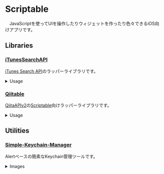 # Scriptable
&emsp;JavaScriptを使ってUIを操作したりウィジェットを作ったり色々できるiOS向けアプリです。

## Libraries

### [iTunesSearchAPI](./iTunesSearchAPI)
[iTunes Search API](https://affiliate.itunes.apple.com/resources/documentation/itunes-store-web-service-search-api/)のラッパーライブラリです。
<details>
<summary>Usage</summary>

```javascript
const searcher = importModule("iTunesSearchAPI");

// lookup
// https://itunes.apple.com/lookup?id=1548597148&country=US&lang=en_US
const lookup_result = await searcher.lookup({
  id: "1548597148",
  country: "US",
  lang: "en_US"
});
log(JSON.stringify(lookup_result, null, 2));

// search
// https://itunes.apple.com/search?term= %E3%82%A8%E3%83%B4%E3%82%A1%E3%83%B3%E3%82%B2%E3%83%AA%E3%82%AA%E3%83%B3&country=JO&lang=ja_JP
const search_result = await searcher.search({
  term: "エヴァンゲリオン",
  country: "JP",
  lang: "ja_JP"
});
log(JSON.stringify(search_result, null, 2));
```
</details>

### [Qiitable](./Qiitable)
[QiitaAPIv2](https://qiita.com/api/v2/docs)の[Scriptable](https://scriptable.app)向けラッパーライブラリです。
<details>
<summary>Usage</summary>

```javascript
const Qiitable = importModule("Qiitable");
const TOKEN = "___YOUR_TOKEN___"
const qiita = new Qiitable(TOKEN);
const data = await qiita.loadJSON(
  "GET",
  "/api/v2/users/Qiita"
);
console.log(JSON.stringify(data, null, 2));
```
</details>

## Utilities

### [Simple-Keychain-Manager](./Simple-Keychain-Manager)
Alertベースの簡素なKeychain管理ツールです。
<details>
<summary>Images</summary>

![Image](/Simple-Keychain-Manager/images/IMG_1.png)

![Image](/Simple-Keychain-Manager/images/IMG_2.png)

![Image](/Simple-Keychain-Manager/images/IMG_3.png)

![Image](/Simple-Keychain-Manager/images/IMG_4.png)
</details>